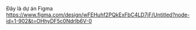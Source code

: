 Đây là dự án Figma
https://www.figma.com/design/wFEHuhf2PQkExFbC4LD7jF/Untitled?node-id=1-902&t=OHhyDF5c0NdrIb6V-0
